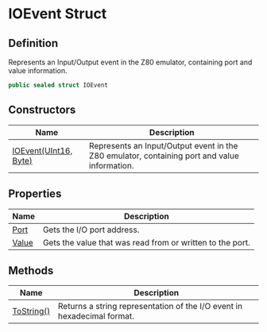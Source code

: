 # IOEvent Struct
## Definition

Represents an Input/Output event in the Z80 emulator, containing port and value information.

```c#
public sealed struct IOEvent
```

## Constructors

| Name | Description |
| ---- | ----------- |
| [IOEvent(UInt16, Byte)](MrKWatkins.EmulatorTestSuites.Z80.Instruction.IOEvent.-ctor.md) | Represents an Input/Output event in the Z80 emulator, containing port and value information. |

## Properties

| Name | Description |
| ---- | ----------- |
| [Port](MrKWatkins.EmulatorTestSuites.Z80.Instruction.IOEvent.Port.md) | Gets the I/O port address. |
| [Value](MrKWatkins.EmulatorTestSuites.Z80.Instruction.IOEvent.Value.md) | Gets the value that was read from or written to the port. |

## Methods

| Name | Description |
| ---- | ----------- |
| [ToString()](MrKWatkins.EmulatorTestSuites.Z80.Instruction.IOEvent.ToString.md) | Returns a string representation of the I/O event in hexadecimal format. |

